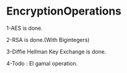 # EncryptionOperations

1-AES is done.

2-RSA is done.(With Bigintegers)

3-Diffie Hellman Key Exchange is done.

4-Todo : El gamal operation.

